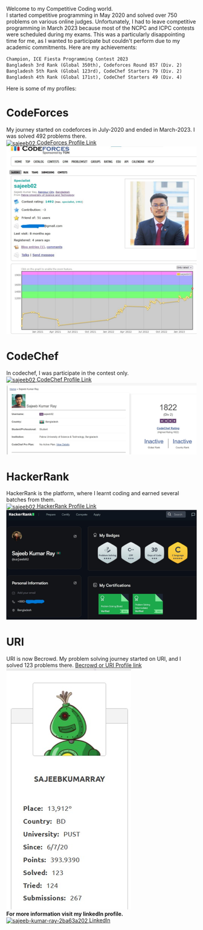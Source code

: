 Welcome to my Competitive Coding world. 
<br>
I started competitive programming in May 2020 and solved over 750 problems on various online judges. Unfortunately, I had to leave competitive programming in March 2023 because most of the NCPC and ICPC contests were scheduled during my exams. This was a particularly disappointing time for me, as I wanted to participate but couldn't perform due to my academic commitments. Here are my achievements:

    Champion, ICE Fiesta Programming Contest 2023
    Bangladesh 3rd Rank (Global 350th), Codeforces Round 857 (Div. 2)
    Bangladesh 5th Rank (Global 123rd), CodeChef Starters 79 (Div. 2)
    Bangladesh 4th Rank (Global 171st), CodeChef Starters 49 (Div. 4)
Here is some of my profiles:
<br>
# CodeForces
My journey started on codeforces in July-2020 and ended in March-2023. I was solved 492 problems there. <br>
<a href="https://codeforces.com/profile/sajeeb02" target="blank"><img align="center" src="https://raw.githubusercontent.com/rahuldkjain/github-profile-readme-generator/master/src/images/icons/Social/codeforces.svg" alt="sajeeb02" height="30" width="40" /> CodeForces Profile Link</a>
<img src = 'https://github.com/SajeebRay/Competitive-Programmming/blob/main/Profile%20Screenshot/CodeForces1.jpg' > 
<br>
# CodeChef
In codechef, I was participate in the contest only. <br>
<a href="https://www.codechef.com/users/sajeeb02" target="blank" bg-color="white"><img align="center" src="https://www.svgrepo.com/show/305880/codechef.svg" alt="sajeeb02" height="30" width="40" /> CodeChef Profile Link </a> 
<img src = 'https://github.com/SajeebRay/Competitive-Programmming/blob/main/Profile%20Screenshot/CodeChef.jpg' > 
<br>
# HackerRank
HackerRank is the platform, where I learnt coding and earned several batches from them. <br>
<a href="https://www.hackerrank.com/sajeeb02" target="blank"><img align="center" src="https://raw.githubusercontent.com/rahuldkjain/github-profile-readme-generator/master/src/images/icons/Social/hackerrank.svg" alt="sajeeb02" height="30" width="40" /> HackerRank Profile Link</a>
<img src = 'https://github.com/SajeebRay/Competitive-Programmming/blob/main/Profile%20Screenshot/HackerRank1.jpg' > 
<br>
# URI
URI is now Becrowd. My problem solving journey started on URI, and I solved 123 problems there.
<a href= 'https://judge.beecrowd.com/en/profile/460127'> Becrowd or URI Profile link </a>
<br> <img src = 'https://github.com/SajeebRay/Competitive-Programmming/blob/main/Profile%20Screenshot/URI..jpg' > 
<br>
**For more information visit my linkedIn profile.**
<br>
<a href="https://www.linkedin.com/in/sajeeb02/" target="blank"><img align="center" src="https://raw.githubusercontent.com/rahuldkjain/github-profile-readme-generator/master/src/images/icons/Social/linked-in-alt.svg" alt="sajeeb-kumar-ray-2ba63a202" height="30" width="40" /> LinkedIn </a>
